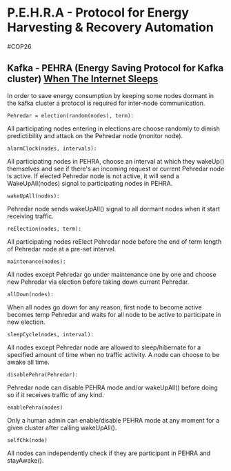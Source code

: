 
# P.E.H.R.A - Protocol for Energy Harvesting & Recovery Automation   

#COP26


## Kafka - PEHRA (Energy Saving Protocol for Kafka cluster) [When The Internet Sleeps](https://www.youtube.com/watch?v=HHAumsoMG3E)

In order to save energy consumption by keeping some nodes dormant in the kafka cluster a protocol is required for inter-node communication.


```Pehredar = election(random(nodes), term):```

All participating nodes entering in elections are choose randomly to dimish predictibility and attack on the Pehredar node (monitor node).


```alarmClock(nodes, intervals):```

All participating nodes in PEHRA, choose an interval at which they wakeUp() themselves  and see if there's an incoming request or current Pehredar node is active. If elected Pehredar node is not active, it will send a WakeUpAll(nodes) signal to participating nodes in PEHRA.

```wakeUpAll(nodes):```

Pehredar node sends wakeUpAll() signal to all dormant nodes when it start receiving traffic.


```reElection(nodes, term):```

All participating nodes reElect Pehredar node before the end of term length of Pehredar node at a pre-set interval.


```maintenance(nodes):```

All nodes except Pehredar go under maintenance one by one and choose new Pehredar via election before taking down current Pehredar.


```allDown(nodes):```

When all nodes go down for any reason, first node to become active becomes temp Pehredar and waits for all node to be active to participate in new election.

```sleepCycle(nodes, interval):```

All nodes except Pehredar node are allowed to sleep/hibernate for a specified amount of time when no traffic activity. A node can choose to be awake all time.


```disablePehra(Pehredar):```

Pehredar node can disable PEHRA mode and/or wakeUpAll() before doing so if it receives traffic of any kind.


```enablePehra(nodes)```

Only a human admin can enable/disable PEHRA mode at any moment for a given cluster after calling wakeUpAll().

```selfChk(node)```

All nodes can independently check if they are participant in PEHRA and stayAwake().







